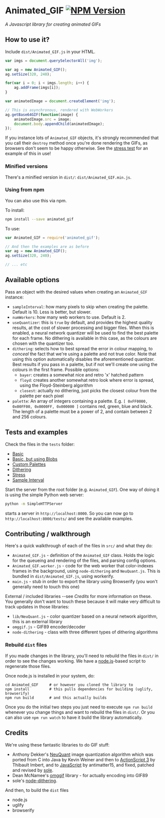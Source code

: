 # Animated_GIF [![NPM Version][npm-image]][npm-url]

_A Javascript library for creating animated GIFs_

## How to use it?

Include `dist/Animated_GIF.js` in your HTML.

```javascript
var imgs = document.querySelectorAll('img');

var ag = new Animated_GIF(); 
ag.setSize(320, 240);

for(var i = 0; i < imgs.length; i++) {
    ag.addFrame(imgs[i]);
}

var animatedImage = document.createElement('img');

// This is asynchronous, rendered with WebWorkers
ag.getBase64GIF(function(image) {
    animatedImage.src = image;
    document.body.appendChild(animatedImage);
});

```

If you instance lots of `Animated_GIF` objects, it's strongly recommended that you call their `destroy` method once you're done rendering the GIFs, as browsers don't seem to be happy otherwise. See the [stress test](tests/stress.html) for an example of this in use!

### Minified versions

There's a minified version in `dist/`: `dist/Animated_GIF.min.js`.

### Using from npm

You can also use this via npm.

To install:

```bash
npm install --save animated_gif
```

To use:

```javascript
var Animated_GIF = require('animated_gif');

// And then the examples are as before
var ag = new Animated_GIF(); 
ag.setSize(320, 240);

// ... etc
```

## Available options

Pass an object with the desired values when creating an `Animated_GIF` instance:

- `sampleInterval`: how many pixels to skip when creating the palette. Default is 10. Less is better, but slower.
- `numWorkers`: how many web workers to use. Default is 2.
- `useQuantizer`: this is `true` by default, and provides the highest quality results, at the cost of slower processing and bigger files. When this is enabled, a neural network quantizer will be used to find the best palette for each frame. No dithering is available in this case, as the colours are chosen with the quantizer too.
- `dithering`: selects how to best spread the error in colour mapping, to *conceal* the fact that we're using a palette and not true color. Note that using this option automatically disables the aforementioned quantizer. Best results if you pass in a palette, but if not we'll create one using the colours in the first frame. Possible options:
    - `bayer`: creates a somewhat nice and retro 'x' hatched pattern
    - `floyd`: creates another somewhat retro look where error is spread, using the Floyd-Steinberg algorithm
    - `closest`: actually no dithering, just picks the closest colour from the palette per each pixel
- `palette`: An array of integers containing a palette. E.g. `[ 0xFF0000, 0x00FF00, 0x0000FF, 0x000000 ]` contains red, green, blue and black. The length of a palette must be a power of 2, and contain between 2 and 256 colours.

## Tests and examples

Check the files in the `tests` folder:

* [Basic](http://sole.github.io/Animated_GIF/tests/basic.html)
* [Basic, but using Blobs](http://sole.github.io/Animated_GIF/tests/basic-blob.html)
* [Custom Palettes](http://sole.github.io/Animated_GIF/tests/custom_palette.html)
* [Dithering](http://sole.github.io/Animated_GIF/tests/dithering.html)
* [Stress](http://sole.github.io/Animated_GIF/tests/stress.html)
* [Sample Interval](http://sole.github.io/Animated_GIF/tests/sample_interval.html)

Start the server from the root folder (e.g. `Animated_GIF`). One way of doing it is using the simple Python web server:

````bash
python -m SimpleHTTPServer
````

starts a server in `http://localhost:8000`. So you can now go to `http://localhost:8000/tests/` and see the available examples.

<!--
## See it in action

Some sites and apps using it:

* [chat.meatspac.es](http://chat.meatspac.es)
* [rtcamera](http://rtcamera.apps.5013.es/)
-->

## Contributing / walkthrough

Here's a quick walkthrough of each of the files in `src/` and what they do:

* `Animated_GIF.js` - definition of the `Animated_GIF` class. Holds the logic for the queueing and rendering of the files, and parsing config options.
* `Animated_GIF.worker.js` - code for the web worker that color-indexes frames in the background, using `node-dithering` and `NeuQuant.js`. This is bundled in `dist/Animated_GIF.js`, using workerify.
* `main.js` - stub in order to export the library using Browserify (you won't generally need to touch this one)

External / included libraries --see *Credits* for more information on these. You generally don't want to touch these because it will make very difficult to track updates in those libraries:

* `lib/NeuQuant.js` - color quantizer based on a neural network algorithm, this is an external library
* `omggif.js` - GIF89 encoder/decoder
* `node-dithering` - class with three different types of dithering algorithms

### Rebuild `dist` files

If you made changes in the library, you'll need to rebuild the files in `dist/` in order to see the changes working. We have a [node.js](http://nodejs.org/)-based script to regenerate those files.

Once node.js is installed in your system, do:

```
cd Animated_GIF     # or however you cloned the library to
npm install         # this pulls dependencies for building (uglify, browserify)
npm run build       # and this actually builds
```

Once you do the initial two steps you just need to execute `npm run build` whenever you change things and want to rebuild the files in `dist/`. Or you can also use `npm run watch` to have it build the library automatically.


## Credits

We're using these fantastic libraries to do GIF stuff:

* Anthony Dekker's [NeuQuant](http://members.ozemail.com.au/~dekker/NEUQUANT.HTML) image quantization algorithm which was ported from C into Java by Kevin Weiner and then to [ActionScript 3](http://www.bytearray.org/?p=93) by Thibault Imbert, and to [JavaScript](http://antimatter15.com/wp/2010/07/javascript-to-animated-gif/) by antimatter15, and fixed, patched and revised by [sole](http://soledadpenades.com).
* Dean McNamee's [omggif](https://github.com/deanm/omggif) library - for actually encoding into GIF89
* sole's [node-dithering](https://github.com/sole/node-dithering).

And then, to build the `dist` files

* node.js
* uglify
* browserify

[npm-image]: https://img.shields.io/npm/v/animated_gif.svg
[npm-url]: https://npmjs.org/package/animated_gif.js
